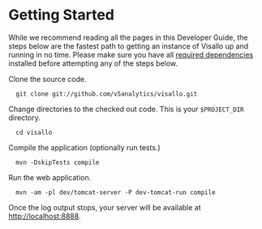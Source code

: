 # Getting Started

While we recommend reading all the pages in this Developer Guide, the steps below are the fastest path to getting an instance of Visallo up and running in no time. Please make sure you have all [required dependencies](getting-started/dependencies.md) installed before attempting any of the steps below.

Clone the source code.

      git clone git://github.com/v5analytics/visallo.git

Change directories to the checked out code. This is your `$PROJECT_DIR` directory.

      cd visallo

Compile the application (optionally run tests.)
      
      mvn -DskipTests compile      

Run the web application.

      mvn -am -pl dev/tomcat-server -P dev-tomcat-run compile

Once the log output stops, your server will be available at [http://localhost:8888](http://localhost:8888).

